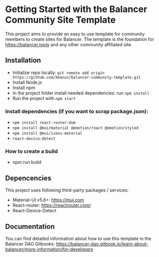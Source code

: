 # Getting Started with the Balancer Community Site Template

This project aims to provide an easy to use template for community members to create sites for Balancer. The template is the foundation for https://balancer.tools and any other community affiliated site.

## Installation
* Initialize repo locally:
`git remote add origin https://github.com/Xeonus/balancer-community-template.git`
* Install Node.js
* Install npm
* In the project folder install needed dependencies: run `npm install`
* Run the project with `npm start`

### Install dependencies (if you want to scrap package.json):
* `npm install react-router-dom`
* `npm install @mui/material @emotion/react @emotion/styled`
* `npm install @mui/icons-material`
* `react-device-detect`

### How to create a build
* npm run build

## Depencencies
This project uses following third-party packages / services:
* Material-UI v5.6+: https://mui.com
* React-router: https://reactrouter.com/
* React-Device-Detect


## Documentation
You can find detailed information about how to use this template in the Balancer DAO Gitbooks: https://balancer-dao.gitbook.io/learn-about-balancer/more-information/for-developers
